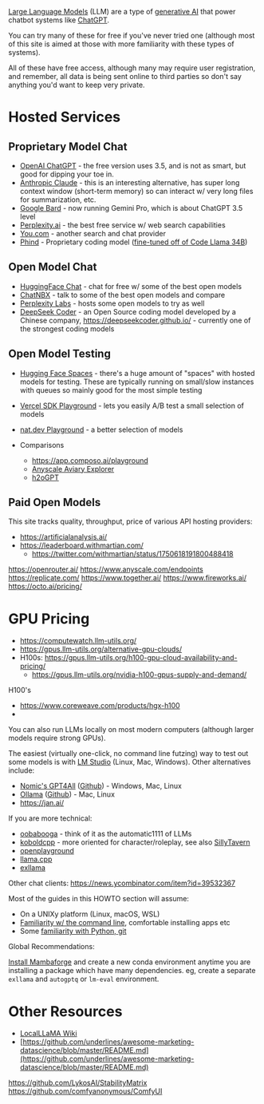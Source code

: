 [Large Language Models](https://en.wikipedia.org/wiki/Large_language_model) (LLM) are a type of [generative AI](https://en.wikipedia.org/wiki/Generative_artificial_intelligence) that power chatbot systems like [ChatGPT](https://openai.com/blog/chatgpt).

You can try many of these for free if you've never tried one (although most of this site is aimed at those with more familiarity with these types of systems).

All of these have free access, although many may require user registration, and remember, all data is being sent online to third parties so don't say anything you'd want to keep very private.

# Hosted Services
## Proprietary Model Chat
- [OpenAI ChatGPT](https://chat.openai.com/) - the free version uses 3.5, and is not as smart, but good for dipping your toe in. 
- [Anthropic Claude](https://claude.ai/) - this is an interesting alternative, has super long context window (short-term memory) so can interact w/ very long files for summarization, etc.
- [Google Bard](https://bard.google.com/) - now running Gemini Pro, which is about ChatGPT 3.5 level
- [Perplexity.ai](https://www.perplexity.ai/) - the best free service w/ web search capabilities 
- [You.com](https://you.com/) - another search and chat provider
- [Phind](https://www.phind.com/) - Proprietary coding model ([fine-tuned off of Code Llama 34B](https://news.ycombinator.com/item?id=38088538))

## Open Model Chat
- [HuggingFace Chat](https://huggingface.co/chat/) - chat for free w/ some of the best open models
- [ChatNBX](https://chat.nbox.ai/) - talk to some of the best open models and compare
- [Perplexity Labs](https://labs.perplexity.ai/) - hosts some open models to try as well
- [DeepSeek Coder](https://chat.deepseek.com/coder) - an Open Source coding model developed by a Chinese company, https://deepseekcoder.github.io/ - currently one of the strongest coding models
## Open Model Testing
- [Hugging Face Spaces](https://huggingface.co/spaces) - there's a huge amount of "spaces" with hosted models for testing. These are typically running on small/slow instances with queues so mainly good for the most simple testing
- [Vercel SDK Playground](https://sdk.vercel.ai/) - lets you easily A/B test a small selection of models
- [nat.dev Playground](https://nat.dev/) - a better selection of models


- Comparisons 
    - https://app.composo.ai/playground
    - [Anyscale Aviary Explorer](https://aviary.anyscale.com/)
    - [h2oGPT](https://gpt.h2o.ai/)


## Paid Open Models
This site tracks quality, throughput, price of various API hosting providers:
- https://artificialanalysis.ai/
- https://leaderboard.withmartian.com/
	- https://twitter.com/withmartian/status/1750618191800488418

https://openrouter.ai/
https://www.anyscale.com/endpoints
https://replicate.com/
https://www.together.ai/
https://www.fireworks.ai/
https://octo.ai/pricing/

# GPU Pricing
- https://computewatch.llm-utils.org/
- https://gpus.llm-utils.org/alternative-gpu-clouds/
- H100s: https://gpus.llm-utils.org/h100-gpu-cloud-availability-and-pricing/
	- https://gpus.llm-utils.org/nvidia-h100-gpus-supply-and-demand/

H100's
- https://www.coreweave.com/products/hgx-h100
- 



You can also run LLMs locally on most modern computers (although larger models require strong GPUs).

The easiest (virtually one-click, no command line futzing) way to test out some models is with [LM Studio](https://lmstudio.ai/) (Linux, Mac, Windows). Other alternatives include:

- [Nomic's GPT4All](https://gpt4all.io/) ([Github](https://github.com/nomic-ai/gpt4all)) - Windows, Mac, Linux
- [Ollama](https://ollama.ai/) ([Github](https://github.com/jmorganca/ollama)) - Mac, Linux
- https://jan.ai/

If you are more technical:

- [oobabooga](https://github.com/oobabooga/text-generation-webui) - think of it as the automatic1111 of LLMs
- [koboldcpp](https://github.com/LostRuins/koboldcpp) - more oriented for character/roleplay, see also [SillyTavern](https://sillytavernai.com/)
- [openplayground](https://github.com/nat/openplayground)
- [llama.cpp](https://github.com/ggerganov/llama.cpp)
- [exllama](https://github.com/turboderp/exllama)

Other chat clients: https://news.ycombinator.com/item?id=39532367

Most of the guides in this HOWTO section will assume:

- On a UNIXy platform (Linux, macOS, WSL)
- [Familiarity w/ the command line](https://mostlyobvious.org/?link=/Reference%2FSoftware%2FDevelopment%2FLearn%20to%20Code%2FLearn%20to%20Command%20Line), comfortable installing apps etc
- Some [familiarity with Python, git](https://mostlyobvious.org/?link=/Reference%2FSoftware%2FDevelopment%2FLearn%20to%20Code%2FLearn%20to%20Program)

Global Recommendations:

[Install Mambaforge](https://mamba.readthedocs.io/en/latest/installation.html) and create a new conda environment anytime you are installing a package which have many dependencies. eg, create a separate `exllama` and `autogptq` or `lm-eval` environment.

# Other Resources

- [LocalLLaMA Wiki](https://www.reddit.com/r/LocalLLaMA/wiki/index/)
- [https://github.com/underlines/awesome-marketing-datascience/blob/master/README.md](https://github.com/underlines/awesome-marketing-datascience/blob/master/README.md)



https://github.com/LykosAI/StabilityMatrix
https://github.com/comfyanonymous/ComfyUI